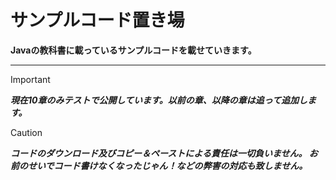 # サンプルコード置き場
**Javaの教科書に載っているサンプルコードを載せていきます。**

---

>[!important] 
>***現在10章のみテストで公開しています。以前の章、以降の章は追って追加します。***

>[!caution] 
>***コードのダウンロード及びコピー＆ペーストによる責任は一切負いません。
お前のせいでコード書けなくなったじゃん！などの弊害の対応も致しません。***
